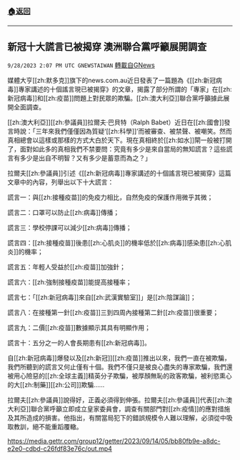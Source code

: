 ###  [:house:返回](README.md)
---


## 新冠十大謊言已被揭穿  澳洲聯合黨呼籲展開調查
`9/28/2023 2:07 PM UTC GNEWSTAIWAN` [轉載自GNews](https://gnews.org/articles/1752595)



媒體大亨[[zh:默多克]]旗下的news.com.au近日發表了一篇題為《[[zh:新冠病毒]]專家講述的十個謠言現已被揭穿》的文章，揭露了部分所謂的「專家」在[[zh:新冠病毒]]和[[zh:疫苗]]問題上對民眾的欺騙。[[zh:澳大利亞]]聯合黨呼籲據此展開全面調查。  

[[zh:澳大利亞]][[zh:參議員]]拉爾夫·巴貝特（Ralph Babet）近日在[[zh:國會]]發言時說：「三年來我們僅僅因為質疑‘[[zh:科學]]’而被審查、被禁聲、被嘲笑。然而真相總會以這樣或那樣的方式大白於天下。現在真相終於[[zh:如水]]閘一般被打開了，面對如此多的真相我們不禁要問：究竟有多少是來自當局的無知謊言？這些謊言有多少是出自不明智？又有多少是蓄意而為之？」

  

拉爾夫[[zh:參議員]]引述《[[zh:新冠病毒]]專家講述的十個謠言現已被揭穿》這篇文章中的內容，列舉出以下十大謊言：

  

謊言一：與[[zh:接種疫苗]]的免疫力相比，自然免疫的保護作用微乎其微；

謊言二：口罩可以防止[[zh:病毒]]傳播；

謊言三：學校停課可以減少[[zh:病毒]]傳播；

謊言四：[[zh:接種疫苗]]後患[[zh:心肌炎]]的機率低於[[zh:病毒]]感染患[[zh:心肌炎]]的機率；

謊言五：年輕人受益於[[zh:疫苗]]加強針；

謊言六：[[zh:強制接種疫苗]]能提高接種率；

謊言七：「[[zh:新冠病毒]]來自[[zh:武漢實驗室]]」是[[zh:陰謀論]]；

謊言八：在接種第一針[[zh:疫苗]]三到四周內接種第二針[[zh:疫苗]]很重要；

謊言九：二價[[zh:疫苗]]數據顯示其具有明顯作用；

謊言十：五分之一的人會長期患有[[zh:新冠病毒]]。

  

自[[zh:新冠病毒]]爆發以及[[zh:新冠]][[zh:疫苗]]推出以來，我們一直在被欺騙，我們所聽到的謊言又何止僅有十個。我們不僅只是被良心盡失的專家欺騙，我們還被用心險惡的[[zh:全球主義]]精英分子欺騙，被厚顏無恥的政客欺騙，被利慾熏心的大[[zh:制藥]][[zh:公司]]欺騙……

拉爾夫[[zh:參議員]]說得好，正義必須得到伸張。拉爾夫[[zh:參議員]]代表[[zh:澳大利亞]]聯合黨呼籲立即成立皇家委員會，調查有關部門對[[zh:疫情]]的應對措施及其所造成的損害。他指出，有關當局犯下的錯誤規模令人難以理解，必須從中吸取教訓，絕不能重蹈覆轍。


https://media.gettr.com/group12/getter/2023/09/14/05/bb80fb9e-a8dc-e2e0-cdbd-c26fdf83e76c/out.mp4


